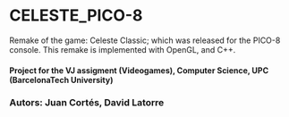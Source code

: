 # CELESTE_PICO-8

Remake of the game: Celeste Classic; which was released for the PICO-8 console. This remake is implemented with OpenGL, and C++. 

#### Project for the VJ assigment (Videogames), Computer Science, UPC (BarcelonaTech University) 

### **Autors**: Juan Cortés, David Latorre
